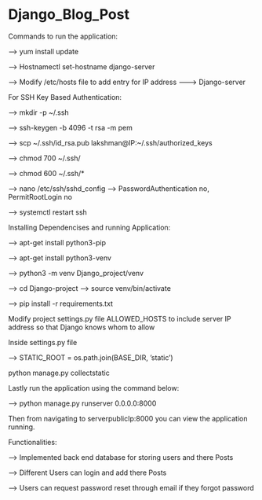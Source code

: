 # Django_Blog_Post

Commands to run the application:

--> yum install update

--> Hostnamectl set-hostname django-server

--> Modify /etc/hosts file to add entry for IP address ---> Django-server

For SSH Key Based Authentication:

--> mkdir -p ~/.ssh

--> ssh-keygen -b 4096 -t rsa -m pem

--> scp ~/.ssh/id_rsa.pub lakshman@IP:~/.ssh/authorized_keys

--> chmod 700 ~/.ssh/

--> chmod 600 ~/.ssh/*

--> nano /etc/ssh/sshd_config —> PasswordAuthentication no, PermitRootLogin no

--> systemctl restart ssh

Installing Dependencises and running Application:

 --> apt-get install python3-pip
 
 --> apt-get install python3-venv
 
 --> python3 -m venv Django_project/venv
 
 --> cd Django-project —> source venv/bin/activate
 
 --> pip install -r requirements.txt

Modify project settings.py file ALLOWED_HOSTS to include server IP address so that Django knows whom to allow

Inside settings.py file

 --> STATIC_ROOT = os.path.join(BASE_DIR, ’static’)

python manage.py collectstatic

Lastly run the application using the command below:

--> python manage.py runserver 0.0.0.0:8000

Then from navigating to serverpublicIp:8000 you can view the application running.


Functionalities:

--> Implemented back end database for storing users and there Posts

--> Different Users can login and add there Posts

--> Users can request password reset through email if they forgot password
